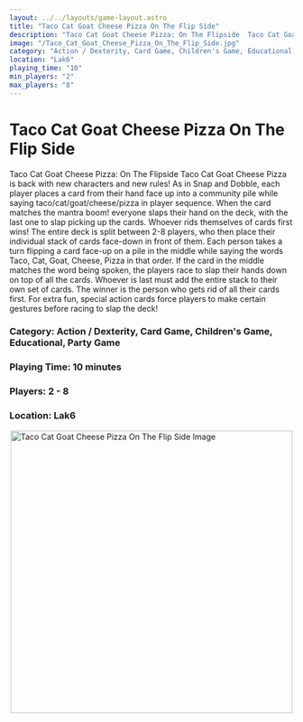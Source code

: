 ```yaml
---
layout: ../../layouts/game-layout.astro
title: "Taco Cat Goat Cheese Pizza On The Flip Side"
description: "Taco Cat Goat Cheese Pizza: On The Flipside  Taco Cat Goat Cheese Pizza is back with new characters and new rules!  As in Snap and Dobble, each player places a card from their hand face up into a community pile while saying taco/cat/goat/cheese/pizza in player sequence."
image: "/Taco_Cat_Goat_Cheese_Pizza_On_The_Flip_Side.jpg"
category: "Action / Dexterity, Card Game, Children's Game, Educational, Party Game"
location: "Lak6"
playing_time: "10"
min_players: "2"
max_players: "8"
---
```

# Taco Cat Goat Cheese Pizza On The Flip Side

Taco Cat Goat Cheese Pizza: On The Flipside  Taco Cat Goat Cheese Pizza is back with new characters and new rules!  As in Snap and Dobble, each player places a card from their hand face up into a community pile while saying taco/cat/goat/cheese/pizza in player sequence. When the card matches the mantra   boom!   everyone slaps their hand on the deck, with the last one to slap picking up the cards. Whoever rids themselves of cards first wins!  The entire deck is split between 2-8 players, who then place their individual stack of cards face-down in front of them. Each person takes a turn flipping a card face-up on a pile in the middle while saying the words  Taco,   Cat,   Goat,   Cheese,   Pizza    in that order. If the card in the middle matches the word being spoken, the players race to slap their hands down on top of all the cards. Whoever is last must add the entire stack to their own set of cards. The winner is the person who gets rid of all their cards first.  For extra fun, special action cards force players to make certain gestures before racing to slap the deck!  

### Category: Action / Dexterity, Card Game, Children's Game, Educational, Party Game

### Playing Time: 10 minutes

### Players: 2 - 8

### Location: Lak6

<img src="/Taco_Cat_Goat_Cheese_Pizza_On_The_Flip_Side.jpg" alt="Taco Cat Goat Cheese Pizza On The Flip Side Image" width="500" style="display: block; margin: 0 auto">

    